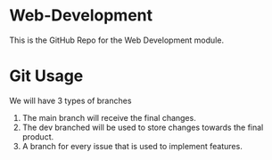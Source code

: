 # Web-Development
This is the GitHub Repo for the Web Development module.

# Git Usage
We will have 3 types of branches
1. The main branch will receive the final changes.
2. The dev branched will be used to store changes towards the final product.
3. A branch for every issue that is used to implement features.
